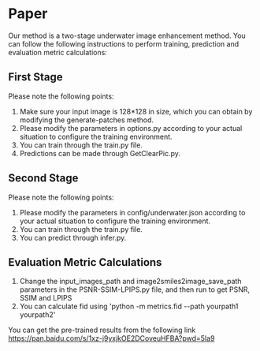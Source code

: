 # Paper
Our method is a two-stage underwater image enhancement method. You can follow the following instructions to perform training, prediction and evaluation metric calculations:
## First Stage
Please note the following points:
1. Make sure your input image is 128*128 in size, which you can obtain by modifying the generate-patches method.
2. Please modify the parameters in options.py according to your actual situation to configure the training environment.
3. You can train through the train.py file.
4. Predictions can be made through GetClearPic.py.

## Second Stage
Please note the following points:
1. Please modify the parameters in config/underwater.json according to your actual situation to configure the training environment.
2. You can train through the train.py file.
3. You can predict through infer.py.

## Evaluation Metric Calculations
1. Change the input_images_path and image2smiles2image_save_path parameters in the PSNR-SSIM-LPIPS.py file, and then run to get PSNR, SSIM and LPIPS
2. You can calculate fid using  'python -m metrics.fid --path yourpath1 yourpath2'

You can get the pre-trained results from the following link  
https://pan.baidu.com/s/1xz-j9yxjkOE2DCoveuHFBA?pwd=5la9 

